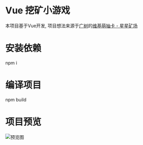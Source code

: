 # Vue 挖矿小游戏
本项目基于Vue开发, 项目想法来源于[广树](https://github.com/eeg1412)的[维基萌抽卡 - 星星矿场](https://github.com/eeg1412/wikimoeCardByNodeJS)

# 安装依赖
npm i

# 编译项目
npm build

# 项目预览
![预览图](https://s1.locimg.com/2024/05/27/3d2117d1e78f2.png)
